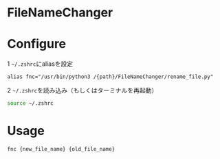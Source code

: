 # FileNameChanger

# Configure

1 `~/.zshrc`にaliasを設定

```
alias fnc="/usr/bin/python3 /{path}/FileNameChanger/rename_file.py"
```

2 `~/.zshrc`を読み込み（もしくはターミナルを再起動）

```zsh
source ~/.zshrc
```

# Usage

```zsh
fnc {new_file_name} {old_file_name}
```